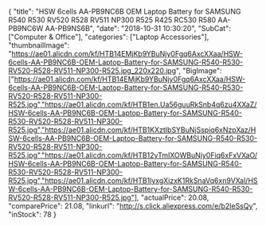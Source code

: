 {
	"title": "HSW 6cells AA-PB9NC6B OEM Laptop Battery for SAMSUNG R540 R530 RV520 R528 RV511 NP300 R525 R425 RC530 R580 AA-PB9NC6W AA-PB9NS6B",
	"date": "2018-10-31 10:30:20",
	"SubCat": ["Computer & Office"],
	"categories": ["Laptop Accessories"],
	"thumbnailImage": "https://ae01.alicdn.com/kf/HTB14EMjKb9YBuNjy0Fgq6AxcXXaa/HSW-6cells-AA-PB9NC6B-OEM-Laptop-Battery-for-SAMSUNG-R540-R530-RV520-R528-RV511-NP300-R525.jpg_220x220.jpg",
	"BigImage": ["https://ae01.alicdn.com/kf/HTB14EMjKb9YBuNjy0Fgq6AxcXXaa/HSW-6cells-AA-PB9NC6B-OEM-Laptop-Battery-for-SAMSUNG-R540-R530-RV520-R528-RV511-NP300-R525.jpg","https://ae01.alicdn.com/kf/HTB1en.Ua56guuRkSnb4q6zu4XXaZ/HSW-6cells-AA-PB9NC6B-OEM-Laptop-Battery-for-SAMSUNG-R540-R530-RV520-R528-RV511-NP300-R525.jpg","https://ae01.alicdn.com/kf/HTB1KXztIbSYBuNjSspiq6xNzpXaz/HSW-6cells-AA-PB9NC6B-OEM-Laptop-Battery-for-SAMSUNG-R540-R530-RV520-R528-RV511-NP300-R525.jpg","https://ae01.alicdn.com/kf/HTB12yTmIXOWBuNjy0Fiq6xFxVXaO/HSW-6cells-AA-PB9NC6B-OEM-Laptop-Battery-for-SAMSUNG-R540-R530-RV520-R528-RV511-NP300-R525.jpg","https://ae01.alicdn.com/kf/HTB1lyxgXizxK1RkSnaVq6xn9VXal/HSW-6cells-AA-PB9NC6B-OEM-Laptop-Battery-for-SAMSUNG-R540-R530-RV520-R528-RV511-NP300-R525.jpg"],
	"actualPrice": 20.08,
	"comparePrice": 21.08,
	"linkurl": "http://s.click.aliexpress.com/e/b2IeSsQy",
	"inStock": 78
}
